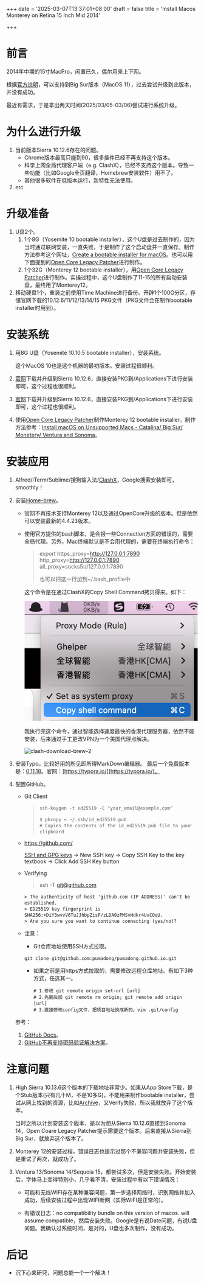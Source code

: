 +++
date = '2025-03-07T13:37:01+08:00'
draft = false
title = 'Install Macos Monterey on Retina 15 Inch Mid 2014'

+++

# 前言

2014年中期的15寸MacPro，闲置已久，偶尔用来上下网。

根据[官方说明](https://support.apple.com/zh-cn/111980)，可以支持到Big Sur版本（MacOS 11），过去尝试升级到此版本，并没有成功。

最近有需求，于是拿出两天时间(2025/03/05-03/06)尝试进行系统升级。

# 为什么进行升级

1. 当前版本Sierra 10.12.6存在的问题。
   - Chrome版本最高只能到90，很多插件已经不再支持这个版本。
   -  科学上网全局代理客户端（e.g. ClashX），已经不支持这个版本。导致一些功能（比如Google全页翻译，Homebrew安装软件）用不了。
   - 其他很多软件在低版本运行，新特性无法使用。
2. etc.

# 升级准备

1. U盘2个。
   1. 1个8G（Yosemite 10 bootable installer），这个U盘是过去制作的，因为当时通过联网安装，一直失败，于是制作了这个启动盘并一直保存。制作方法参考这个网址，[Create a bootable installer for macOS](https://support.apple.com/en-us/101578)。也可以用下面提到的[Open Core Legacy Patcher](https://dortania.github.io/OpenCore-Legacy-Patcher/)进行制作。
   2. 1个32G（Monterey 12 bootable installer），用[Open Core Legacy Patcher](https://dortania.github.io/OpenCore-Legacy-Patcher/)进行制作。实操过程中，这个U盘制作了11-15的所有启动安装盘，最终用了Monterey12。
2. 移动硬盘1个，重装之前使用Time Machine进行备份。开辟1个100G分区，存储官网下载的10.12.6/11/12/13/14/15 PKG文件（PKG文件会在制作bootable installer时用到）。

# 安装系统

1. 用8G U盘（Yosemite 10.10.5 bootable installer），安装系统。

   这个MacOS 10也是这个机器的最初版本。安装过程很顺利。

2. [官网](https://support.apple.com/en-us/102662)下载并升级到Sierra 10.12.6，直接安装PKG到/Applications下进行安装即可，这个过程也很顺利。

3. [官网](https://support.apple.com/en-us/102662)下载并升级到Sierra 10.12.6，直接安装PKG到/Applications下进行安装即可，这个过程也很顺利。

4. 使用[Open Core Legacy Patcher](https://dortania.github.io/OpenCore-Legacy-Patcher/)制作Monterey 12 bootable installer。制作方法参考：[Install macOS on Unsupported Macs - Catalina/ Big Sur/ Monetery/ Ventura and Sonoma](https://medium.com/future-drafted/install-macos-on-unsupported-macs-catalina-big-sur-monetery-ventura-and-sonoma-a9003cf5ad75)。

# 安装应用

1. Alfred/iTerm/Sublime/搜狗输入法/[ClashX](https://clashx.org/)，Google搜索安装即可，smoothly！

2. 安装[Home-brew](https://brew.sh/)。

   - 官网不再技术支持Monterey 12以及通过OpenCore升级的版本。但是依然可以安装最新的4.4.23版本。

   - 使用官方提供的bash脚本，是会报一些Connection方面的错误的，需要全局代理。另外，Mac终端默认是不会用代理的，需要在终端执行命令：

     > export https_proxy=http://127.0.0.1:7890 http_proxy=http://127.0.0.1:7890 all_proxy=socks5://127.0.0.1:7890
     >
     > 也可以把这一行加到~/.bash_profile中
     
     这个命令是在通过ClashX的Copy Shell Command拷贝得来。如下：

     ![clash-copy-shell](images/clash-copy-shell.png)
     
     我执行完这个命令，通过智能选择速度最快的香港代理服务器，依然不能安装，后来通过手工更改VPN为一个美国代理点解决。
     
     ![clash-download-brew-2](images/clash-download-brew-2.png)

3. 安装Typo。比较好用的所见即所得MarkDown编辑器。
   最后一个免费版本是：[0.11.18](https://zahui.fan/posts/64b52e0d/)。官网：[https://typora.io/](https://typora.io/)。

4. 配置GitHub。

   - Git Client

     > ```shell
     > ssh-keygen -t ed25519 -C "your_email@example.com"
     > ```
     > ```shell
     > $ pbcopy < ~/.ssh/id_ed25519.pub
     > # Copies the contents of the id_ed25519.pub file to your clipboard
     > ```

   - https://github.com/

     [SSH and GPG keys](https://github.com/settings/keys) -> New SSH key -> Copy SSH Key to the key textbook -> Click Add SSH Key button
   
   - Verifying
   
     > ssh -T git@github.com
   
     ```You may see a warning like this
     > The authenticity of host 'github.com (IP ADDRESS)' can't be established.
     > ED25519 key fingerprint is SHA256:+DiY3wvvV6TuJJhbpZisF/zLDA0zPMSvHdkr4UvCOqU.
     > Are you sure you want to continue connecting (yes/no)?
     ```
   
   - 注意：
   
     - Git仓库地址使用SSH方式拉取。
     ```shell
     git clone git@github.com:pumadong/pumadong.github.io.git
     ```
     - 如果之前是用https方式拉取的，需要修改远程仓库地址。有如下3种方式，任选其一。
     
       ```shell
       # 1.修改 git remote origin set-url [url]
       # 2.先删后加 git remote rm origin; git remote add origin [url]
       # 3.直接修改config文件，把项目地址换成新的。vim .git/config
       ```
   
   
   参考：
   
   1. [GitHub Docs](https://docs.github.com/en/authentication/connecting-to-github-with-ssh/generating-a-new-ssh-key-and-adding-it-to-the-ssh-agent)。
   2. [GitHub不再支持密码验证解决方案](https://cloud.tencent.com/developer/article/1861466)。

# 注意问题

1. High Sierra 10.13.6这个版本的下载地址非常少。如果从App Store下载，是个Stub版本(只有几十M，不是10多G)，不能用来制作bootable installer，尝试从网上找到的资源，比如[Archive](https://archive.org/details/macOS.High.Sierra.10.13.6)，又Verify失败，所以我就放弃了这个版本。

   当时之所以计划安装这个版本，是以为想从Sierra 10.12.6直接到Sonoma 14，Open Coare Legacy Patcher提示需要这个版本。后来直接从Sierra到Big Sur，就放弃这个版本了。

2. Monterey 12的安装过程，错误日志也提示过那个不兼容问题并安装失败，但是重试了两次，就成功了。

3. Ventura 13/Sonoma 14/Sequoia 15，都尝试多次，但是安装失败。开始安装后，字体马上变得特别小，几乎看不清，安装过程中有以下错误情况：

   - 可能和无线WIFI存在某种兼容问题，第一步选择网络时，识别网络并加入成功，后续安装过程中出现WIFI断网（实际WIFI是正常的）。

   - 有错误日志：no compatibility bundle on this version of macos. will assume compatible，然后安装失败。Google是有说Date问题，有说U盘问题。我确认过系统时间，是对的，U盘也多次制作，没有成功。

# 后记

- 沉下心来研究，问题总能一个一个解决！
